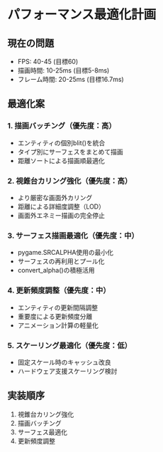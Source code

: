 # パフォーマンス最適化計画

## 現在の問題
- FPS: 40-45 (目標60)
- 描画時間: 10-25ms (目標5-8ms)
- フレーム時間: 20-25ms (目標16.7ms)

## 最適化案

### 1. 描画バッチング（優先度：高）
- エンティティの個別blit()を統合
- タイプ別にサーフェスをまとめて描画
- 距離ソートによる描画順最適化

### 2. 視錐台カリング強化（優先度：高）
- より厳密な画面外カリング
- 距離による詳細度調整（LOD）
- 画面外エネミー描画の完全停止

### 3. サーフェス描画最適化（優先度：中）
- pygame.SRCALPHA使用の最小化
- サーフェスの再利用とプール化
- convert_alpha()の積極活用

### 4. 更新頻度調整（優先度：中）
- エンティティの更新間隔調整
- 重要度による更新頻度分離
- アニメーション計算の軽量化

### 5. スケーリング最適化（優先度：低）
- 固定スケール時のキャッシュ改良
- ハードウェア支援スケーリング検討

## 実装順序
1. 視錐台カリング強化
2. 描画バッチング
3. サーフェス最適化
4. 更新頻度調整
